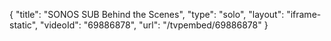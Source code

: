 {
    "title": "SONOS SUB Behind the Scenes",
    "type": "solo",
    "layout": "iframe-static",
    "videoId": "69886878",
    "url": "\/tvpembed\/69886878"
}
